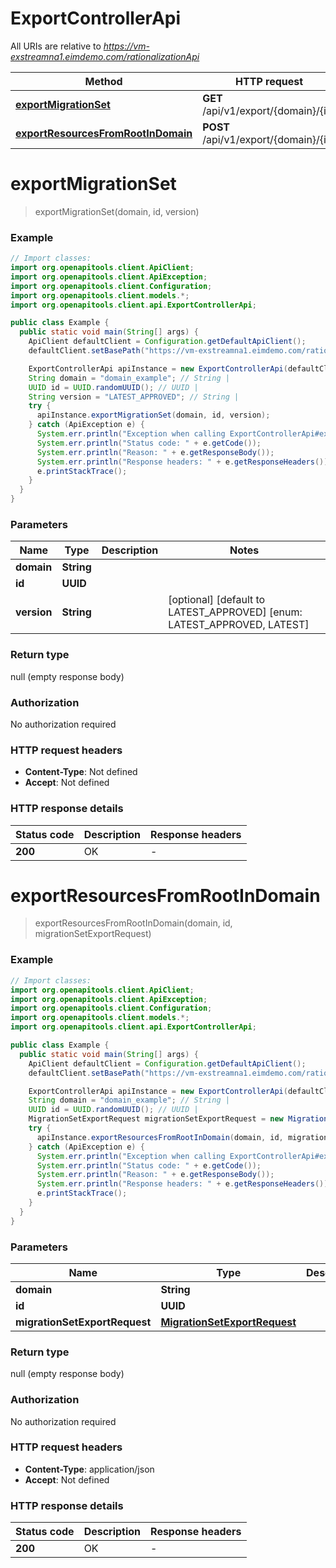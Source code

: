 # ExportControllerApi

All URIs are relative to *https://vm-exstreamna1.eimdemo.com/rationalizationApi*

| Method | HTTP request | Description |
|------------- | ------------- | -------------|
| [**exportMigrationSet**](ExportControllerApi.md#exportMigrationSet) | **GET** /api/v1/export/{domain}/{id} |  |
| [**exportResourcesFromRootInDomain**](ExportControllerApi.md#exportResourcesFromRootInDomain) | **POST** /api/v1/export/{domain}/{id} |  |


<a id="exportMigrationSet"></a>
# **exportMigrationSet**
> exportMigrationSet(domain, id, version)



### Example
```java
// Import classes:
import org.openapitools.client.ApiClient;
import org.openapitools.client.ApiException;
import org.openapitools.client.Configuration;
import org.openapitools.client.models.*;
import org.openapitools.client.api.ExportControllerApi;

public class Example {
  public static void main(String[] args) {
    ApiClient defaultClient = Configuration.getDefaultApiClient();
    defaultClient.setBasePath("https://vm-exstreamna1.eimdemo.com/rationalizationApi");

    ExportControllerApi apiInstance = new ExportControllerApi(defaultClient);
    String domain = "domain_example"; // String | 
    UUID id = UUID.randomUUID(); // UUID | 
    String version = "LATEST_APPROVED"; // String | 
    try {
      apiInstance.exportMigrationSet(domain, id, version);
    } catch (ApiException e) {
      System.err.println("Exception when calling ExportControllerApi#exportMigrationSet");
      System.err.println("Status code: " + e.getCode());
      System.err.println("Reason: " + e.getResponseBody());
      System.err.println("Response headers: " + e.getResponseHeaders());
      e.printStackTrace();
    }
  }
}
```

### Parameters

| Name | Type | Description  | Notes |
|------------- | ------------- | ------------- | -------------|
| **domain** | **String**|  | |
| **id** | **UUID**|  | |
| **version** | **String**|  | [optional] [default to LATEST_APPROVED] [enum: LATEST_APPROVED, LATEST] |

### Return type

null (empty response body)

### Authorization

No authorization required

### HTTP request headers

 - **Content-Type**: Not defined
 - **Accept**: Not defined

### HTTP response details
| Status code | Description | Response headers |
|-------------|-------------|------------------|
| **200** | OK |  -  |

<a id="exportResourcesFromRootInDomain"></a>
# **exportResourcesFromRootInDomain**
> exportResourcesFromRootInDomain(domain, id, migrationSetExportRequest)



### Example
```java
// Import classes:
import org.openapitools.client.ApiClient;
import org.openapitools.client.ApiException;
import org.openapitools.client.Configuration;
import org.openapitools.client.models.*;
import org.openapitools.client.api.ExportControllerApi;

public class Example {
  public static void main(String[] args) {
    ApiClient defaultClient = Configuration.getDefaultApiClient();
    defaultClient.setBasePath("https://vm-exstreamna1.eimdemo.com/rationalizationApi");

    ExportControllerApi apiInstance = new ExportControllerApi(defaultClient);
    String domain = "domain_example"; // String | 
    UUID id = UUID.randomUUID(); // UUID | 
    MigrationSetExportRequest migrationSetExportRequest = new MigrationSetExportRequest(); // MigrationSetExportRequest | 
    try {
      apiInstance.exportResourcesFromRootInDomain(domain, id, migrationSetExportRequest);
    } catch (ApiException e) {
      System.err.println("Exception when calling ExportControllerApi#exportResourcesFromRootInDomain");
      System.err.println("Status code: " + e.getCode());
      System.err.println("Reason: " + e.getResponseBody());
      System.err.println("Response headers: " + e.getResponseHeaders());
      e.printStackTrace();
    }
  }
}
```

### Parameters

| Name | Type | Description  | Notes |
|------------- | ------------- | ------------- | -------------|
| **domain** | **String**|  | |
| **id** | **UUID**|  | |
| **migrationSetExportRequest** | [**MigrationSetExportRequest**](MigrationSetExportRequest.md)|  | |

### Return type

null (empty response body)

### Authorization

No authorization required

### HTTP request headers

 - **Content-Type**: application/json
 - **Accept**: Not defined

### HTTP response details
| Status code | Description | Response headers |
|-------------|-------------|------------------|
| **200** | OK |  -  |

